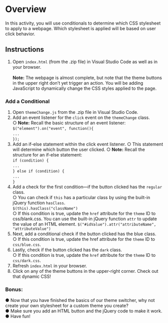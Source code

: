 # Overview

In this activity, you will use conditionals to determine which CSS stylesheet to apply to a
webpage. Which stylesheet is applied will be based on user click behavior.

## Instructions

1. Open `index.html` (from the .zip file) in Visual Studio Code as well as in your browser.
   </br></br>
   **Note:** The webpage is almost complete, but note that the theme buttons in the upper
   right don’t yet trigger an action. You will be adding JavaScript to dynamically change the
   CSS styles applied to the page.

### Add a Conditional

1. Open `themeChange.js` from the .zip file in Visual Studio Code.
2. Add an event listener for the `click` event on the `themeChange` class.</br>
   ○ **Note:** Recall the basic structure of an event listener:</br>
   `$("element").on("event", function(){`</br>
   `...`</br>
   `});`
3. Add an if-else statement within the click event listener.
   ○ This statement will determine which button the user clicked.
   ○ **Note:** Recall the structure for an if-else statement:</br>
   `if (condition) {`</br>
   `...`</br>
   `} else if (condition) {`</br>
   `...`</br>
   `}`</br>
4. Add a check for the first condition—if the button clicked has the `regular` class.</br>
   ○ You can check if `this` has a particular class by using the built-in jQuery function
   `hasClass`.</br>
   `$(this).hasClass("className")`</br>
   ○ If this condition is true, update the `href` attribute for the `theme` ID to
   css/blank.css. You can use the built-in jQuery function `attr` to update the
   value of an HTML element.
   `$("#idValue").attr("attributeName", "attributeValue")`
5. Next, add a conditional check if the button clicked has the blue class.</br>
   ○ If this condition is true, update the href attribute for the `theme` ID to
   `css/blue.css`.
6. Lastly, check if the button clicked has the `dark` class.</br>
   ○ If this condition is true, update the `href` attribute for the `theme` ID to
   `css/dark.css`.
7. Refresh `index.html` in your browser.
8. Click on any of the theme buttons in the upper-right corner. Check out that dynamic CSS!

### Bonus:

● Now that you have finished the basics of our theme switcher, why not create your own
stylesheet for a custom theme you create?</br>
● Make sure you add an HTML button and the jQuery code to make it work.</br>
● Have fun!
